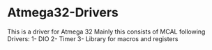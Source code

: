 # Atmega32-Drivers
This is a driver for Atmega 32
Mainly this consists of MCAL following Drivers:
1- DIO
2- Timer
3- Library for macros and registers
